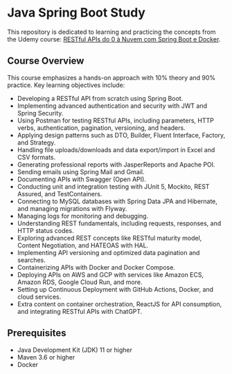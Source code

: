 # Java Spring Boot Study

This repository is dedicated to learning and practicing the concepts from the Udemy course: [RESTful APIs do 0 à Nuvem com Spring Boot e Docker](https://www.udemy.com/course/restful-apis-do-0-a-nuvem-com-springboot-e-docker/).

## Course Overview

This course emphasizes a hands-on approach with 10% theory and 90% practice. Key learning objectives include:

- Developing a RESTful API from scratch using Spring Boot.
- Implementing advanced authentication and security with JWT and Spring Security.
- Using Postman for testing RESTful APIs, including parameters, HTTP verbs, authentication, pagination, versioning, and headers.
- Applying design patterns such as DTO, Builder, Fluent Interface, Factory, and Strategy.
- Handling file uploads/downloads and data export/import in Excel and CSV formats.
- Generating professional reports with JasperReports and Apache POI.
- Sending emails using Spring Mail and Gmail.
- Documenting APIs with Swagger (Open API).
- Conducting unit and integration testing with JUnit 5, Mockito, REST Assured, and TestContainers.
- Connecting to MySQL databases with Spring Data JPA and Hibernate, and managing migrations with Flyway.
- Managing logs for monitoring and debugging.
- Understanding REST fundamentals, including requests, responses, and HTTP status codes.
- Exploring advanced REST concepts like RESTful maturity model, Content Negotiation, and HATEOAS with HAL.
- Implementing API versioning and optimized data pagination and searches.
- Containerizing APIs with Docker and Docker Compose.
- Deploying APIs on AWS and GCP with services like Amazon ECS, Amazon RDS, Google Cloud Run, and more.
- Setting up Continuous Deployment with GitHub Actions, Docker, and cloud services.
- Extra content on container orchestration, ReactJS for API consumption, and integrating RESTful APIs with ChatGPT.

## Prerequisites

- Java Development Kit (JDK) 11 or higher
- Maven 3.6 or higher
- Docker

